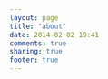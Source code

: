 ```yaml
---
layout: page
title: "about"
date: 2014-02-02 19:41
comments: true
sharing: true
footer: true
---
```

